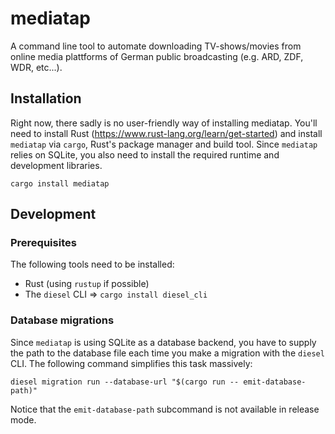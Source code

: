 # mediatap

A command line tool to automate downloading TV-shows/movies from online media plattforms of German public broadcasting (e.g. ARD, ZDF, WDR, etc...).

## Installation

Right now, there sadly is no user-friendly way of installing mediatap. You'll need to install Rust (https://www.rust-lang.org/learn/get-started) and install `mediatap` via `cargo`, Rust's package manager and build tool. Since `mediatap` relies on SQLite, you also need to install the required runtime and development libraries.

```shell
cargo install mediatap
```

## Development

### Prerequisites

The following tools need to be installed:

- Rust (using `rustup` if possible)
- The `diesel` CLI => `cargo install diesel_cli`

### Database migrations

Since `mediatap` is using SQLite as a database backend, you have to supply the path to the database file each time you make a migration with the `diesel` CLI. The following command simplifies this task massively:

```shell
diesel migration run --database-url "$(cargo run -- emit-database-path)"
```

Notice that the `emit-database-path` subcommand is not available in release mode.
